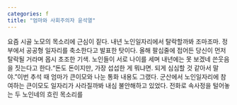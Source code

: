 ```yaml
---
categories: f
title: "엄마와 사회주의자 윤석열"
---
```

요즘 시골 노모의 목소리에 근심이 짙다. 내년 노인일자리에서 탈락할까봐 조마조마. 정부에서 공공형 일자리를 축소한다고 발표한 탓이다. 올해 팔십줄에 접어든 당신이 먼저 탈락될 거라며 몹시 초조한 기색. 노인들이 서로 나이를 세며 내년에는 못 보겠네 쓴웃음을 짓는다고 한다.“돈도 돈이지만, 가장 섭섭한 게 뭐냐면. 되게 심심할 것 같아서 말야.”이번 추석 때 엄마가 큰이모와 나눈 통화 내용도 그랬다. 군산에서 노인일자리에 참여하는 큰이모도 일자리가 사라질까봐 내심 불안해하고 있었다. 전화로 속사정을 털어놓는 두 노인네의 흐린 목소리를